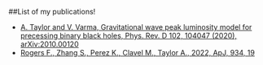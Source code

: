 ##List of my publications!
 - [A. Taylor and V. Varma, Gravitational wave peak luminosity model for precessing binary black holes, Phys.
Rev. D 102, 104047 (2020), arXiv:2010.00120](./highlights/awesome_paper/index.md)
 - [Rogers F., Zhang S., Perez K., Clavel M., Taylor A., 2022, ApJ, 934, 19](./highlights/large_mwl_paper/index.md)